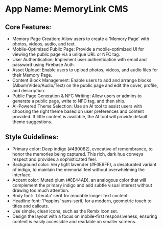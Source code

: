 # **App Name**: MemoryLink CMS

## Core Features:

- Memory Page Creation: Allow users to create a 'Memory Page' with photos, videos, audio, and text.
- Mobile-Optimized Public Page: Provide a mobile-optimized UI for viewing the public page via a unique URL or NFC tag.
- User Authentication: Implement user authentication with email and password using Firebase Auth.
- Asset Upload: Enable users to upload photos, videos, and audio files for their Memory Page.
- Content Block Management: Enable users to add and arrange blocks (Album/Video/Audio/Text) on the public page and edit the cover, profile, and description.
- Public Page Generation & NFC Writing: Allow users or admins to generate a public page, write to NFC tag, and then ship.
- AI-Powered Theme Selection: Use an AI tool to assist users with choosing the right theme based on user preferences and content provided. If little content is available, the AI tool will provide default theme suggestions.

## Style Guidelines:

- Primary color: Deep indigo (#4B0082), evocative of remembrance, to honor the memories being captured. This rich, dark hue conveys respect and provides a sophisticated feel.
- Background color: Very light lavender (#F0E6FF), a desaturated variant of indigo, to maintain the memorial feel without overwhelming the interface.
- Accent color: Muted plum (#8E44AD), an analogous color that will complement the primary indigo and add subtle visual interest without drawing too much attention.
- Body font: 'Literata' serif for readable longer text content.
- Headline font: 'Poppins' sans-serif, for a modern, geometric touch to titles and callouts.
- Use simple, clean icons, such as the Remix Icon set.
- Design the layout with a focus on mobile-first responsiveness, ensuring content is easily accessible and readable on smaller screens.